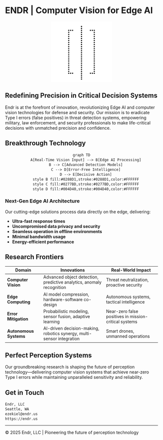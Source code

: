 # ENDR | Computer Vision for Edge AI

<div align="center">
    <picture>
        <source 
            srcset="./Endr - Logos/Background(B).png#gh-dark-mode-only"
            media="(prefers-color-scheme: dark)"
        />
        <source
            srcset="./Endr - Logos/Background(W).png#gh-light-mode-only"
            media="(prefers-color-scheme: light)"
        />
        <img 
            src="./Endr - Logos/Background(W).png#gh-light-mode-only"
            alt="Endr Logo"
            width="200"
        />
    </picture>
</div>

## Redefining Precision in Critical Decision Systems

Endr is at the forefront of innovation, revolutionizing Edge AI and computer vision technologies for defense and security. Our mission is to eradicate Type I errors (false positives) in threat detection systems, empowering military, law enforcement, and security professionals to make life-critical decisions with unmatched precision and confidence.

## Breakthrough Technology

<div align="center">

```mermaid
graph TD
    A[Real-Time Vision Input] --> B[Edge AI Processing]
    B --> C[Advanced Detection Models]
    C --> D[Error-Free Intelligence]
    D --> E[Decisive Action]
    style B fill:#0288D1,stroke:#0288D1,color:#FFFFFF
    style C fill:#0277BD,stroke:#0277BD,color:#FFFFFF
    style D fill:#004D40,stroke:#004D40,color:#FFFFFF
```

</div>

### Next-Gen Edge AI Architecture

Our cutting-edge solutions process data directly on the edge, delivering:

- **Ultra-fast response times**
- **Uncompromised data privacy and security**
- **Seamless operation in offline environments**
- **Minimal bandwidth usage**
- **Energy-efficient performance**

## Research Frontiers

| Domain | Innovations | Real-World Impact |
|--------|-------------|--------------------|
| **Computer Vision** | Advanced object detection, predictive analytics, anomaly recognition | Threat neutralization, proactive security |
| **Edge Computing** | AI model compression, hardware-software co-design | Autonomous systems, tactical intelligence |
| **Error Mitigation** | Probabilistic modeling, sensor fusion, adaptive learning | Near-zero false positives in mission-critical systems |
| **Autonomous Systems** | AI-driven decision-making, robotics synergy, multi-sensor integration | Smart drones, unmanned operations |

## Perfect Perception Systems

Our groundbreaking research is shaping the future of perception technology—delivering computer vision systems that achieve near-zero Type I errors while maintaining unparalleled sensitivity and reliability.

## Get in Touch

```
Endr, LLC
Seattle, WA
ezekiel@endr.us
https://endr.us
```

---

© 2025 Endr, LLC | Pioneering the future of perception technology